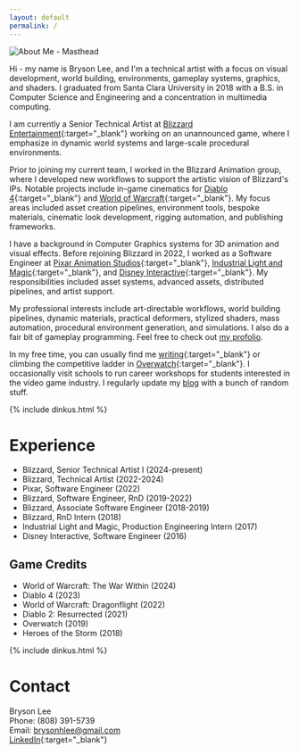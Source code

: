 ```yaml
---
layout: default
permalink: /
---
```


<!-- ![About Me - Masthead](/assets/img/about.png) -->

<img id="profile-pic" src="/assets/img/about_2.png" alt="About Me - Masthead" />

Hi - my name is Bryson Lee, and I'm a technical artist with a focus on visual development, world building, environments, gameplay systems, graphics, and shaders. I graduated from Santa Clara University in 2018 with a B.S. in Computer Science and Engineering and a concentration in multimedia computing.

I am currently a Senior Technical Artist at [Blizzard Entertainment](https://www.blizzard.com){:target="_blank"} working on an unannounced game, where I emphasize in dynamic world systems and large-scale procedural environments.

Prior to joining my current team, I worked in the Blizzard Animation group, where I developed new workflows to support the artistic vision of Blizzard's IPs. Notable projects include in-game cinematics for [Diablo 4](https://www.youtube.com/watch?v=HukrLKMCz1I&ab_channel=Diablo){:target="_blank"} and [World of Warcraft](https://www.youtube.com/watch?v=YwEE85vd42c&ab_channel=WorldofWarcraft){:target="_blank"}. My focus areas included asset creation pipelines, environment tools, bespoke materials, cinematic look development, rigging automation, and publishing frameworks.

I have a background in Computer Graphics systems for 3D animation and visual effects. Before rejoining Blizzard in 2022, I worked as a Software Engineer at [Pixar Animation Studios](https://www.pixar.com/){:target="_blank"}, [Industrial Light and Magic](https://www.ilm.com/){:target="_blank"}, and [Disney Interactive](https://dcpi.disney.com/){:target="_blank"}. My responsibilities included asset systems, advanced assets, distributed pipelines, and artist support.

My professional interests include art-directable workflows, world building pipelines, dynamic materials, practical deformers, stylized shaders, mass automation, procedural environment generation, and simulations. I also do a fair bit of gameplay programming. Feel free to check out [my profolio](https://www.brysonlee.com/projects).

In my free time, you can usually find me [writing](https://en.wikipedia.org/wiki/Urban_fantasy){:target="_blank"} or climbing the competitive ladder in [Overwatch](https://en.wikipedia.org/wiki/D.Va){:target="_blank"}. I occasionally visit schools to run career workshops for students interested in the video game industry. I regularly update my [blog](https://www.brysonlee.com/blog) with a bunch of random stuff.

{% include dinkus.html %}

# Experience

- Blizzard, Senior Technical Artist I (2024-present)
- Blizzard, Technical Artist (2022-2024)
- Pixar, Software Engineer (2022)
- Blizzard, Software Engineer, RnD (2019-2022)
- Blizzard, Associate Software Engineer (2018-2019)
- Blizzard, RnD Intern (2018)
- Industrial Light and Magic, Production Engineering Intern (2017)
- Disney Interactive, Software Engineer (2016)

## Game Credits

- World of Warcraft: The War Within (2024)
- Diablo 4 (2023)
- World of Warcraft: Dragonflight (2022)
- Diablo 2: Resurrected (2021)
- Overwatch (2019)
- Heroes of the Storm (2018)

{% include dinkus.html %}


# Contact
Bryson Lee  
Phone: (808) 391-5739   
Email: [brysonhlee@gmail.com](emailto:brysonhlee@gmail.com)   
[LinkedIn](https://www.linkedin.com/in/bryhlee/){:target="_blank"}
